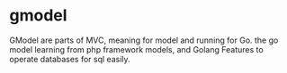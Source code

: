 # gmodel
GModel are parts of MVC, meaning for model and running for Go. the go model learning from php framework models, and Golang Features to operate databases for sql easily.
